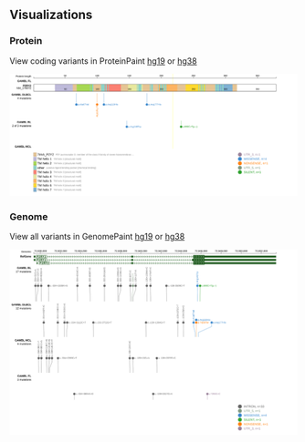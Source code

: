## Visualizations
### Protein
View coding variants in ProteinPaint [hg19](https://morinlab.github.io/LLMPP/GAMBL/P2RY2_protein.html)  or [hg38](https://morinlab.github.io/LLMPP/GAMBL/P2RY2_protein_hg38.html)

![](images/proteinpaint/P2RY2_NM_176072.svg)

### Genome
View all variants in GenomePaint [hg19](https://morinlab.github.io/LLMPP/GAMBL/P2RY2.html)  or [hg38](https://morinlab.github.io/LLMPP/GAMBL/P2RY2_hg38.html)

![](images/proteinpaint/P2RY2.svg)

